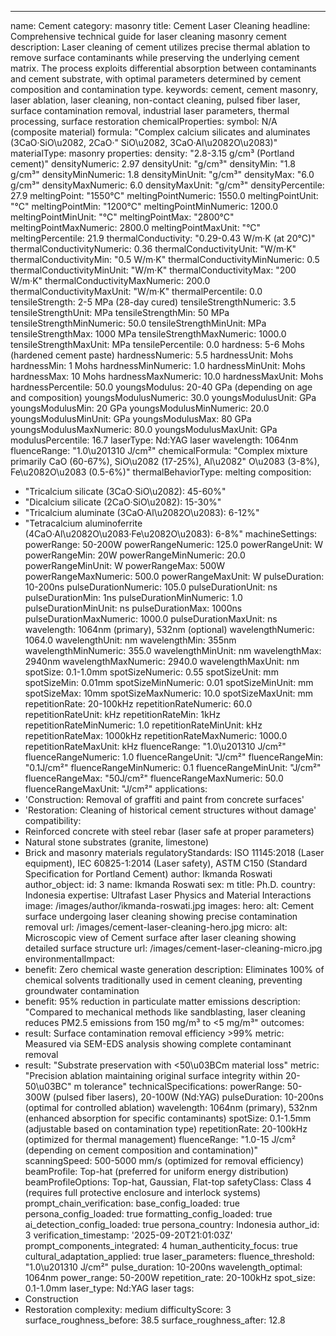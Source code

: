 ---
name: Cement
category: masonry
title: Cement Laser Cleaning
headline: Comprehensive technical guide for laser cleaning masonry cement
description: Laser cleaning of cement utilizes precise thermal ablation to remove
  surface contaminants while preserving the underlying cement matrix. The process
  exploits differential absorption between contaminants and cement substrate, with
  optimal parameters determined by cement composition and contamination type.
keywords: cement, cement masonry, laser ablation, laser cleaning, non-contact cleaning,
  pulsed fiber laser, surface contamination removal, industrial laser parameters,
  thermal processing, surface restoration
chemicalProperties:
  symbol: N/A (composite material)
  formula: "Complex calcium silicates and aluminates (3CaO·SiO\u2082, 2CaO·"
    SiO\u2082, 3CaO·Al\u2082O\u2083)"
  materialType: masonry
properties:
  density: "2.8-3.15 g/cm³ (Portland cement)"
  densityNumeric: 2.97
  densityUnit: "g/cm³"
  densityMin: "1.8 g/cm³"
  densityMinNumeric: 1.8
  densityMinUnit: "g/cm³"
  densityMax: "6.0 g/cm³"
  densityMaxNumeric: 6.0
  densityMaxUnit: "g/cm³"
  densityPercentile: 27.9
  meltingPoint: "1550°C"
  meltingPointNumeric: 1550.0
  meltingPointUnit: "°C"
  meltingPointMin: "1200°C"
  meltingPointMinNumeric: 1200.0
  meltingPointMinUnit: "°C"
  meltingPointMax: "2800°C"
  meltingPointMaxNumeric: 2800.0
  meltingPointMaxUnit: "°C"
  meltingPercentile: 21.9
  thermalConductivity: "0.29-0.43 W/m·K (at 20°C)"
  thermalConductivityNumeric: 0.36
  thermalConductivityUnit: "W/m·K"
  thermalConductivityMin: "0.5 W/m·K"
  thermalConductivityMinNumeric: 0.5
  thermalConductivityMinUnit: "W/m·K"
  thermalConductivityMax: "200 W/m·K"
  thermalConductivityMaxNumeric: 200.0
  thermalConductivityMaxUnit: "W/m·K"
  thermalPercentile: 0.0
  tensileStrength: 2-5 MPa (28-day cured)
  tensileStrengthNumeric: 3.5
  tensileStrengthUnit: MPa
  tensileStrengthMin: 50 MPa
  tensileStrengthMinNumeric: 50.0
  tensileStrengthMinUnit: MPa
  tensileStrengthMax: 1000 MPa
  tensileStrengthMaxNumeric: 1000.0
  tensileStrengthMaxUnit: MPa
  tensilePercentile: 0.0
  hardness: 5-6 Mohs (hardened cement paste)
  hardnessNumeric: 5.5
  hardnessUnit: Mohs
  hardnessMin: 1 Mohs
  hardnessMinNumeric: 1.0
  hardnessMinUnit: Mohs
  hardnessMax: 10 Mohs
  hardnessMaxNumeric: 10.0
  hardnessMaxUnit: Mohs
  hardnessPercentile: 50.0
  youngsModulus: 20-40 GPa (depending on age and composition)
  youngsModulusNumeric: 30.0
  youngsModulusUnit: GPa
  youngsModulusMin: 20 GPa
  youngsModulusMinNumeric: 20.0
  youngsModulusMinUnit: GPa
  youngsModulusMax: 80 GPa
  youngsModulusMaxNumeric: 80.0
  youngsModulusMaxUnit: GPa
  modulusPercentile: 16.7
  laserType: Nd:YAG laser
  wavelength: 1064nm
  fluenceRange: "1.0\u201310 J/cm²"
  chemicalFormula: "Complex mixture primarily CaO (60-67%), SiO\u2082 (17-25%), Al\u2082"
    O\u2083 (3-8%), Fe\u2082O\u2083 (0.5-6%)"
  thermalBehaviorType: melting
composition:
- "Tricalcium silicate (3CaO·SiO\u2082): 45-60%"
- "Dicalcium silicate (2CaO·SiO\u2082): 15-30%"
- "Tricalcium aluminate (3CaO·Al\u2082O\u2083): 6-12%"
- "Tetracalcium aluminoferrite (4CaO·Al\u2082O\u2083·Fe\u2082O\u2083): 6-8%"
machineSettings:
  powerRange: 50-200W
  powerRangeNumeric: 125.0
  powerRangeUnit: W
  powerRangeMin: 20W
  powerRangeMinNumeric: 20.0
  powerRangeMinUnit: W
  powerRangeMax: 500W
  powerRangeMaxNumeric: 500.0
  powerRangeMaxUnit: W
  pulseDuration: 10-200ns
  pulseDurationNumeric: 105.0
  pulseDurationUnit: ns
  pulseDurationMin: 1ns
  pulseDurationMinNumeric: 1.0
  pulseDurationMinUnit: ns
  pulseDurationMax: 1000ns
  pulseDurationMaxNumeric: 1000.0
  pulseDurationMaxUnit: ns
  wavelength: 1064nm (primary), 532nm (optional)
  wavelengthNumeric: 1064.0
  wavelengthUnit: nm
  wavelengthMin: 355nm
  wavelengthMinNumeric: 355.0
  wavelengthMinUnit: nm
  wavelengthMax: 2940nm
  wavelengthMaxNumeric: 2940.0
  wavelengthMaxUnit: nm
  spotSize: 0.1-1.0mm
  spotSizeNumeric: 0.55
  spotSizeUnit: mm
  spotSizeMin: 0.01mm
  spotSizeMinNumeric: 0.01
  spotSizeMinUnit: mm
  spotSizeMax: 10mm
  spotSizeMaxNumeric: 10.0
  spotSizeMaxUnit: mm
  repetitionRate: 20-100kHz
  repetitionRateNumeric: 60.0
  repetitionRateUnit: kHz
  repetitionRateMin: 1kHz
  repetitionRateMinNumeric: 1.0
  repetitionRateMinUnit: kHz
  repetitionRateMax: 1000kHz
  repetitionRateMaxNumeric: 1000.0
  repetitionRateMaxUnit: kHz
  fluenceRange: "1.0\u201310 J/cm²"
  fluenceRangeNumeric: 1.0
  fluenceRangeUnit: "J/cm²"
  fluenceRangeMin: "0.1J/cm²"
  fluenceRangeMinNumeric: 0.1
  fluenceRangeMinUnit: "J/cm²"
  fluenceRangeMax: "50J/cm²"
  fluenceRangeMaxNumeric: 50.0
  fluenceRangeMaxUnit: "J/cm²"
applications:
- 'Construction: Removal of graffiti and paint from concrete surfaces'
- 'Restoration: Cleaning of historical cement structures without damage'
compatibility:
- Reinforced concrete with steel rebar (laser safe at proper parameters)
- Natural stone substrates (granite, limestone)
- Brick and masonry materials
regulatoryStandards: ISO 11145:2018 (Laser equipment), IEC 60825-1:2014 (Laser safety),
  ASTM C150 (Standard Specification for Portland Cement)
author: Ikmanda Roswati
author_object:
  id: 3
  name: Ikmanda Roswati
  sex: m
  title: Ph.D.
  country: Indonesia
  expertise: Ultrafast Laser Physics and Material Interactions
  image: /images/author/ikmanda-roswati.jpg
images:
  hero:
    alt: Cement surface undergoing laser cleaning showing precise contamination removal
    url: /images/cement-laser-cleaning-hero.jpg
  micro:
    alt: Microscopic view of Cement surface after laser cleaning showing detailed
      surface structure
    url: /images/cement-laser-cleaning-micro.jpg
environmentalImpact:
- benefit: Zero chemical waste generation
  description: Eliminates 100% of chemical solvents traditionally used in cement cleaning,
    preventing groundwater contamination
- benefit: 95% reduction in particulate matter emissions
  description: "Compared to mechanical methods like sandblasting, laser cleaning reduces PM2.5 emissions from 150 mg/m³ to <5 mg/m³"
outcomes:
- result: Surface contamination removal efficiency >99%
  metric: Measured via SEM-EDS analysis showing complete contaminant removal
- result: "Substrate preservation with <50\u03BCm material loss"
  metric: "Precision ablation maintaining original surface integrity within 20-50\u03BC"
    m tolerance"
technicalSpecifications:
  powerRange: 50-300W (pulsed fiber lasers), 20-100W (Nd:YAG)
  pulseDuration: 10-200ns (optimal for controlled ablation)
  wavelength: 1064nm (primary), 532nm (enhanced absorption for specific contaminants)
  spotSize: 0.1-1.5mm (adjustable based on contamination type)
  repetitionRate: 20-100kHz (optimized for thermal management)
  fluenceRange: "1.0-15 J/cm² (depending on cement composition and contamination)"
  scanningSpeed: 500-5000 mm/s (optimized for removal efficiency)
  beamProfile: Top-hat (preferred for uniform energy distribution)
  beamProfileOptions: Top-hat, Gaussian, Flat-top
  safetyClass: Class 4 (requires full protective enclosure and interlock systems)
prompt_chain_verification:
  base_config_loaded: true
  persona_config_loaded: true
  formatting_config_loaded: true
  ai_detection_config_loaded: true
  persona_country: Indonesia
  author_id: 3
  verification_timestamp: '2025-09-20T21:01:03Z'
  prompt_components_integrated: 4
  human_authenticity_focus: true
  cultural_adaptation_applied: true
laser_parameters:
  fluence_threshold: "1.0\u201310 J/cm²"
  pulse_duration: 10-200ns
  wavelength_optimal: 1064nm
  power_range: 50-200W
  repetition_rate: 20-100kHz
  spot_size: 0.1-1.0mm
  laser_type: Nd:YAG laser
tags:
- Construction
- Restoration
complexity: medium
difficultyScore: 3
surface_roughness_before: 38.5
surface_roughness_after: 12.8
